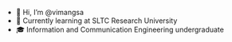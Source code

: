 - 👋 Hi, I’m @vimangsa
- 🌱 Currently learning at SLTC Research University
- 🎓 Information and Communication Engineering undergraduate

<!---
- 👀 I’m interested in ...
- 💞️ I’m looking to collaborate on ...
- 📫 How to reach me ...


vimangsa/vimangsa is a ✨ special ✨ repository because its `README.md` (this file) appears on your GitHub profile.
You can click the Preview link to take a look at your changes.
--->
